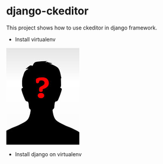 # django-ckeditor
This project shows how to use ckeditor in django framework. 
* Install virtualenv

![alt text](https://github.com/Jhbioco/django-ckeditor/blob/master/myproject/media/uploads/2019/02/23/john_doe.jpeg)

* Install django on virtualenv
